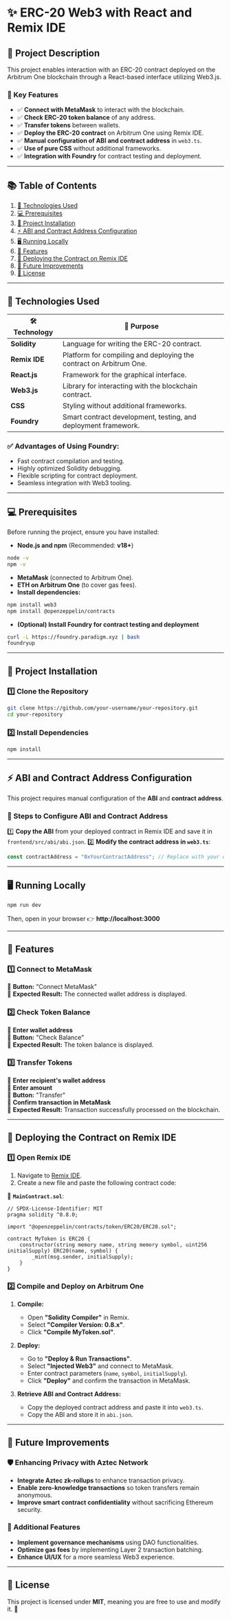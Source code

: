# ✨ ERC-20 Web3 with React and Remix IDE

## 📖 Project Description
This project enables interaction with an ERC-20 contract deployed on the Arbitrum One blockchain through a React-based interface utilizing Web3.js.

### 🚀 Key Features
- ✅ **Connect with MetaMask** to interact with the blockchain.
- ✅ **Check ERC-20 token balance** of any address.
- ✅ **Transfer tokens** between wallets.
- ✅ **Deploy the ERC-20 contract** on Arbitrum One using Remix IDE.
- ✅ **Manual configuration of ABI and contract address** in `web3.ts`.
- ✅ **Use of pure CSS** without additional frameworks.
- ✅ **Integration with Foundry** for contract testing and deployment.

---

## 📚 Table of Contents
1. [🎯 Technologies Used](#-technologies-used)
2. [💻 Prerequisites](#-prerequisites)
3. [🚀 Project Installation](#-project-installation)
4. [⚡ ABI and Contract Address Configuration](#-abi-and-contract-address-configuration)
5. [🖥️ Running Locally](#️-running-locally)
6. [🔗 Features](#-features)
7. [🔨 Deploying the Contract on Remix IDE](#-deploying-the-contract-on-remix-ide)
8. [🔮 Future Improvements](#-future-improvements)
9. [📜 License](#-license)

---

## 🎯 Technologies Used
| 🛠️ **Technology** | 📌 **Purpose** |
|-------------------|-----------|
| **Solidity** | Language for writing the ERC-20 contract. |
| **Remix IDE** | Platform for compiling and deploying the contract on Arbitrum One. |
| **React.js** | Framework for the graphical interface. |
| **Web3.js** | Library for interacting with the blockchain contract. |
| **CSS** | Styling without additional frameworks. |
| **Foundry** | Smart contract development, testing, and deployment framework. |

### ✅ Advantages of Using Foundry:
- Fast contract compilation and testing.
- Highly optimized Solidity debugging.
- Flexible scripting for contract deployment.
- Seamless integration with Web3 tooling.

---

## 💻 Prerequisites
Before running the project, ensure you have installed:

- **Node.js and npm** (Recommended: **v18+**)
```bash
node -v
npm -v
```

- **MetaMask** (connected to Arbitrum One).
- **ETH on Arbitrum One** (to cover gas fees).
- **Install dependencies:**
```bash
npm install web3
npm install @openzeppelin/contracts
```

- **(Optional) Install Foundry for contract testing and deployment**
```bash
curl -L https://foundry.paradigm.xyz | bash
foundryup
```

---

## 🚀 Project Installation
### 1️⃣ Clone the Repository
```bash
git clone https://github.com/your-username/your-repository.git
cd your-repository
```

### 2️⃣ Install Dependencies
```bash
npm install
```

---

## ⚡ ABI and Contract Address Configuration
This project requires manual configuration of the **ABI** and **contract address**.

### 📌 Steps to Configure ABI and Contract Address
1️⃣ **Copy the ABI** from your deployed contract in Remix IDE and save it in `frontend/src/abi/abi.json`.
2️⃣ **Modify the contract address in `web3.ts`**:
```typescript
const contractAddress = "0xYourContractAddress"; // Replace with your deployed address
```

---

## 🖥️ Running Locally
```bash
npm run dev
```
Then, open in your browser 👉 **http://localhost:3000**  

---

## 🔗 Features
### 1️⃣ Connect to MetaMask
🔹 **Button:** "Connect MetaMask"  
🔹 **Expected Result:** The connected wallet address is displayed.

### 2️⃣ Check Token Balance
🔹 **Enter wallet address**  
🔹 **Button:** "Check Balance"  
🔹 **Expected Result:** The token balance is displayed.

### 3️⃣ Transfer Tokens
🔹 **Enter recipient's wallet address**  
🔹 **Enter amount**  
🔹 **Button:** "Transfer"  
🔹 **Confirm transaction in MetaMask**  
🔹 **Expected Result:** Transaction successfully processed on the blockchain.

---

## 🔨 Deploying the Contract on Remix IDE
### 1️⃣ Open Remix IDE
1. Navigate to [Remix IDE](https://remix.ethereum.org).
2. Create a new file and paste the following contract code:

📌 **`MainContract.sol`**:
```solidity
// SPDX-License-Identifier: MIT
pragma solidity ^0.8.0;

import "@openzeppelin/contracts/token/ERC20/ERC20.sol";

contract MyToken is ERC20 {
    constructor(string memory name, string memory symbol, uint256 initialSupply) ERC20(name, symbol) {
        _mint(msg.sender, initialSupply);
    }
}
```

### 2️⃣ Compile and Deploy on Arbitrum One
1. **Compile:**
   - Open **"Solidity Compiler"** in Remix.
   - Select **"Compiler Version: 0.8.x"**.
   - Click **"Compile MyToken.sol"**.

2. **Deploy:**
   - Go to **"Deploy & Run Transactions"**.
   - Select **"Injected Web3"** and connect to MetaMask.
   - Enter contract parameters (`name`, `symbol`, `initialSupply`).
   - Click **"Deploy"** and confirm the transaction in MetaMask.

3. **Retrieve ABI and Contract Address:**
   - Copy the deployed contract address and paste it into `web3.ts`.
   - Copy the ABI and store it in `abi.json`.

---

## 🔮 Future Improvements
### 🛡️ Enhancing Privacy with Aztec Network
- **Integrate Aztec zk-rollups** to enhance transaction privacy.
- **Enable zero-knowledge transactions** so token transfers remain anonymous.
- **Improve smart contract confidentiality** without sacrificing Ethereum security.

### 🔗 Additional Features
- **Implement governance mechanisms** using DAO functionalities.
- **Optimize gas fees** by implementing Layer 2 transaction batching.
- **Enhance UI/UX** for a more seamless Web3 experience.

---

## 📜 License
This project is licensed under **MIT**, meaning you are free to use and modify it. 🚀



